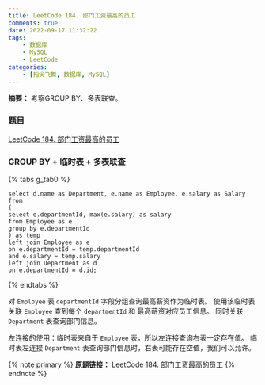 ```yaml
---
title: LeetCode 184. 部门工资最高的员工
comments: true
date: 2022-09-17 11:32:22
tags:
    - 数据库
    - MySQL
    - LeetCode
categories:
    - [指尖飞舞, 数据库, MySQL]
---
```

__摘要：__
考察GROUP BY、多表联查。
<!-- more -->


### 题目
[LeetCode 184. 部门工资最高的员工](https://leetcode.cn/problems/department-highest-salary/)

### GROUP BY + 临时表 + 多表联查
{% tabs g_tab0 %}
<!-- tab MySQL -->
```MySQL
select d.name as Department, e.name as Employee, e.salary as Salary
from 
(
select e.departmentId, max(e.salary) as salary
from Employee as e
group by e.departmentId
) as temp
left join Employee as e 
on e.departmentId = temp.departmentId
and e.salary = temp.salary
left join Department as d 
on e.departmentId = d.id;

```
<!-- endtab -->
{% endtabs %}

对 `Employee` 表 `departmentId` 字段分组查询最高薪资作为临时表。
使用该临时表关联 `Employee` 查到每个 `departmentId` 和 最高薪资对应员工信息。
同时关联 `Department` 表查询部门信息。

左连接的使用：临时表来自于 `Employee` 表，所以左连接查询右表一定存在值。
临时表左连接 `Department` 表查询部门信息时，右表可能存在空值，我们可以允许。


{% note primary %}
__原题链接：__ [LeetCode 184. 部门工资最高的员工](https://leetcode.cn/problems/department-highest-salary/)
{% endnote %}
